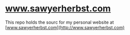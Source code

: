 # www.sawyerherbst.com

This repo holds the sourc for my personal website at [www.sawyerherbst.com](http://www.sawyerherbst.com)
